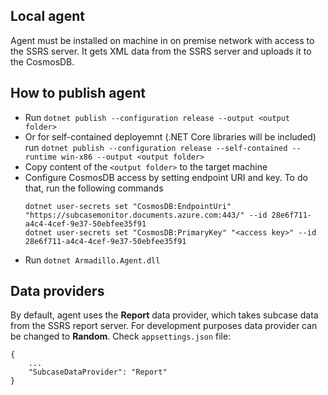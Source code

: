 ## Local agent
Agent must be installed on machine in on premise network with access to the SSRS server. It gets XML data from the SSRS server
and uploads it to the CosmosDB. 

## How to publish agent 
* Run `dotnet publish --configuration release --output <output folder>`
* Or for self-contained deployemnt (.NET Core libraries will be included) run `dotnet publish --configuration release --self-contained --runtime win-x86 --output <output folder>`
* Copy content of the `<output folder>` to the target machine
* Configure CosmosDB access by setting endpoint URI and key. To do that, run the following commands
    ```
    dotnet user-secrets set "CosmosDB:EndpointUri" "https://subcasemonitor.documents.azure.com:443/" --id 28e6f711-a4c4-4cef-9e37-50ebfee35f91
    dotnet user-secrets set "CosmosDB:PrimaryKey" "<access key>" --id 28e6f711-a4c4-4cef-9e37-50ebfee35f91
    ```
* Run `dotnet Armadillo.Agent.dll` 

## Data providers
By default, agent uses the **Report** data provider, which takes subcase data from the SSRS report server. 
For development purposes data provider can be changed to **Random**. Check `appsettings.json` file:
```
{
    ...
    "SubcaseDataProvider": "Report"
}
```
